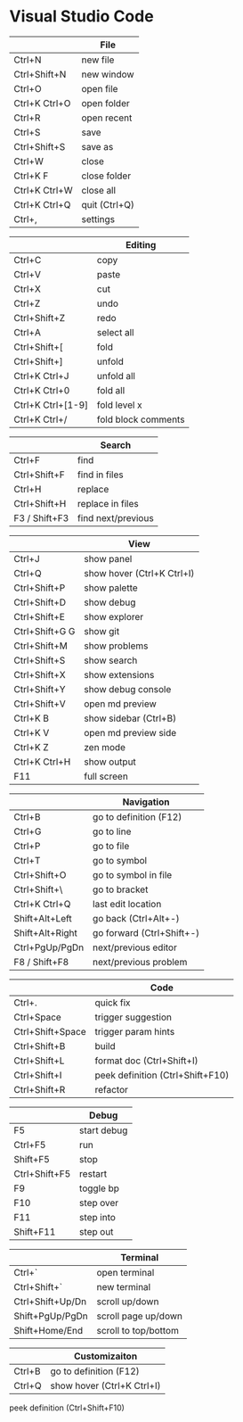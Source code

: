 # Visual Studio Code

|                   | File
|-------------------|------------------
| Ctrl+N            | new file
| Ctrl+Shift+N      | new window
| Ctrl+O            | open file
| Ctrl+K Ctrl+O     | open folder
| Ctrl+R            | open recent
| Ctrl+S            | save
| Ctrl+Shift+S      | save as
| Ctrl+W            | close
| Ctrl+K F          | close folder
| Ctrl+K Ctrl+W     | close all
| Ctrl+K Ctrl+Q     | quit (Ctrl+Q)
| Ctrl+,            | settings

|                   | Editing
|-------------------|------------------
| Ctrl+C            | copy
| Ctrl+V            | paste
| Ctrl+X            | cut
| Ctrl+Z            | undo
| Ctrl+Shift+Z      | redo
| Ctrl+A            | select all
| Ctrl+Shift+[      | fold
| Ctrl+Shift+]      | unfold
| Ctrl+K Ctrl+J     | unfold all
| Ctrl+K Ctrl+0     | fold all
| Ctrl+K Ctrl+[1-9] | fold level x
| Ctrl+K Ctrl+/     | fold block comments

|                   | Search
|-------------------|------------------
| Ctrl+F            | find
| Ctrl+Shift+F      | find in files
| Ctrl+H            | replace
| Ctrl+Shift+H      | replace in files
| F3 / Shift+F3     | find next/previous

|                   | View
|-------------------|------------------
| Ctrl+J            | show panel
| Ctrl+Q            | show hover (Ctrl+K Ctrl+I)
| Ctrl+Shift+P      | show palette
| Ctrl+Shift+D      | show debug
| Ctrl+Shift+E      | show explorer
| Ctrl+Shift+G G    | show git
| Ctrl+Shift+M      | show problems
| Ctrl+Shift+S      | show search
| Ctrl+Shift+X      | show extensions
| Ctrl+Shift+Y      | show debug console
| Ctrl+Shift+V      | open md preview
| Ctrl+K B          | show sidebar (Ctrl+B)
| Ctrl+K V          | open md preview side
| Ctrl+K Z          | zen mode
| Ctrl+K Ctrl+H     | show output
| F11               | full screen

|                   | Navigation
|-------------------|------------------
| Ctrl+B            | go to definition (F12)
| Ctrl+G            | go to line
| Ctrl+P            | go to file 
| Ctrl+T            | go to symbol
| Ctrl+Shift+O      | go to symbol in file
| Ctrl+Shift+\      | go to bracket
| Ctrl+K Ctrl+Q     | last edit location
| Shift+Alt+Left    | go back (Ctrl+Alt+-)
| Shift+Alt+Right   | go forward (Ctrl+Shift+-)
| Ctrl+PgUp/PgDn    | next/previous editor
| F8 / Shift+F8     | next/previous problem

|                   | Code
|-------------------|------------------
| Ctrl+.            | quick fix
| Ctrl+Space        | trigger suggestion
| Ctrl+Shift+Space  | trigger param hints
| Ctrl+Shift+B      | build
| Ctrl+Shift+L      | format doc (Ctrl+Shift+I)
| Ctrl+Shift+I      | peek definition (Ctrl+Shift+F10)
| Ctrl+Shift+R      | refactor

|                   | Debug
|-------------------|------------------
| F5                | start debug
| Ctrl+F5           | run 
| Shift+F5          | stop
| Ctrl+Shift+F5     | restart
| F9                | toggle bp
| F10               | step over
| F11               | step into
| Shift+F11         | step out

|                   | Terminal
|-------------------|------------------
| Ctrl+`            | open terminal
| Ctrl+Shift+`      | new terminal
| Ctrl+Shift+Up/Dn  | scroll up/down
| Shift+PgUp/PgDn   | scroll page up/down
| Shift+Home/End    | scroll to top/bottom


|                   | Customizaiton
|-------------------|------------------
| Ctrl+B            | go to definition (F12)
| Ctrl+Q            | show hover (Ctrl+K Ctrl+I)

peek definition (Ctrl+Shift+F10)
